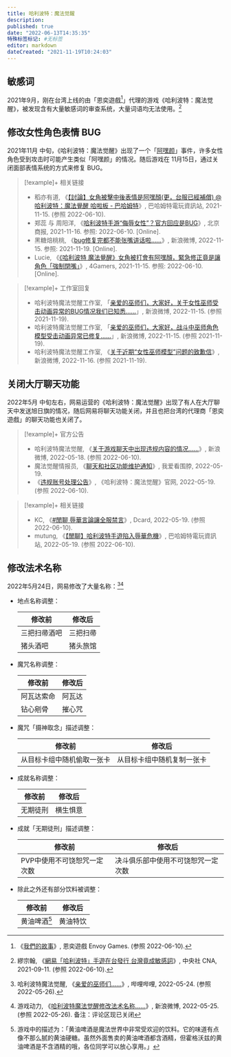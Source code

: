 ```yaml
---
title: 哈利波特：魔法觉醒
description:
published: true
date: "2022-06-13T14:35:35"
特殊标签标记: #无标签
editor: markdown
dateCreated: "2021-11-19T10:24:03"
---
```


## 敏感词

2021年9月，刚在台湾上线的由「恩奕遊戲[^envoygames]」代理的游戏《哈利波特：魔法觉醒》，被发现含有大量敏感词的审查系统，大量词语均无法使用。[^0119]

[^envoygames]: 《[我們的故事](https://web.archive.org/web/20220610054635/https://envoygames.com.tw/About.php)》, 恩奕遊戲 Envoy Games. (参照 2022-06-10).

[^0119]: 繆宗翰, 《[網易「哈利波特」手遊在台發行 台灣竟成敏感詞](https://web.archive.org/web/20210923181218/https://www.cna.com.tw/news/acn/202109110119.aspx)》, 中央社 CNA, 2021-09-11. (参照 2022-06-10).

## 修改女性角色表情 BUG

2021年11月 中旬，《哈利波特：魔法觉醒》出现了一个「[阿嘿颜](https://zh.wikipedia.org/zh-hans/阿嘿顏)」事件，许多女性角色受到攻击时可能产生类似「阿嘿颜」的情况。随后游戏在 11月15日，通过关闭面部表情系统的方式来修复 BUG。

> [!example]+ 相关链接
> + 稻亦有道, 《[【討論】女角被擊中後表情是阿嘿顏(更，台服已經補償) @哈利波特：魔法覺醒 哈啦板 - 巴哈姆特](https://web.archive.org/web/20211119025710/https://forum.gamer.com.tw/C.php?bsn=37531&snA=4865)》, 巴哈姆特電玩資訊站, 2021-11-15. (参照 2022-06-10).
> + 郑蕊 与 周阳洋, 《[哈利波特手游“侮辱女性”？官方回应是BUG](https://web.archive.org/web/20220610072729/http://epaper.bbtnews.com.cn/site1/bjsb/html/2021-11/16/content_471613.htm)》, 北京商报, 2021-11-16. 参照: 2022-06-10. [Online].
> + 黑糖焙桃桃, 《[bug修复完都不能张嘴讲话啦……](https://archive.ph/ghWEK "https://weibo.com/2642041704/L1Ag8k3uH")》, 新浪微博, 2022-11-15. 参照: 2021-11-19. [Online].
> + Lucie, 《[《哈利波特 魔法覺醒》女角被打會有阿嘿顏，緊急修正竟是讓角色「強制閉嘴」](https://archive.ph/6y8Ob "https://www.4gamers.com.tw/news/detail/50845/harry-potter-ahegao")》, 4Gamers, 2021-11-15. 参照: 2022-06-10. [Online].

> [!example]+ 工作室回复
> + 哈利波特魔法觉醒工作室, 「[亲爱的巫师们，大家好，关于女性巫师受击动画异常的BUG情况我们已知悉……](https://archive.ph/XXfkf "https://weibo.com/7691611941/L1zYsBKuI")」, 新浪微博, 2022-11-15. (参照 2021-11-19).
> + 哈利波特魔法觉醒工作室, 「[亲爱的巫师们，大家好，战斗中巫师角色模型受击动画异常已修复……](https://archive.ph/Pjeal "https://weibo.com/7691611941/L1zYsBKuI")」, 新浪微博, 2022-11-15. (参照 2021-11-19).
> + 哈利波特魔法觉醒工作室, 《[关于近期“女性巫师模型”问题的致歉信](https://archive.ph/r3WQJ "https://weibo.com/7691611941/L1JHWrH9X")》, 新浪微博, 2022-11-16. (参照 2021-11-19).

## 关闭大厅聊天功能

2022年5月 中旬左右，网易运营的《哈利波特：魔法觉醒》出现了有人在大厅聊天中发送旭日旗的情况，随后网易将聊天功能关闭，并且也把台湾的代理商「恩奕遊戲」的聊天功能也关闭了。

> [!example]+ 官方公告
> + 哈利波特魔法觉醒, 《[关于游戏聊天中出现违规内容的情况……](https://archive.ph/6sL1v "https://weibo.com/6756101742/LwNjrsvCt")》, 新浪微博, 2022-05-18. (参照 2022-06-10).
> + 魔法觉醒情报员, 《[聊天和社区功能维护通知](https://web.archive.org/web/20220610060112/https://wakwb.com/p/?m=4770673132044643)》, 我爱看围脖, 2022-05-19.
> + 《[违规账号处理公告](https://web.archive.org/web/20220610061107/https://www.harrypottermagicawakened.com/cn/news/update/20220519/31397_1018839.html)》, 《哈利波特：魔法觉醒》官网, 2022-05-19. (参照 2022-06-10).

> [!example]+ 相关链接
> + KC, 《[#閒聊 辱華言論讓全服禁言](https://web.archive.org/web/20220610054436/https://www.dcard.tw/f/harrypottermagicawakened/p/238927353)》, Dcard, 2022-05-19. (参照 2022-06-10).
> + mutung, 《[【閒聊】哈利波特手遊陷入辱華危機](https://web.archive.org/web/20220526010931/https://forum.gamer.com.tw/C.php?bsn=37531&snA=6897)》, 巴哈姆特電玩資訊站, 2022-05-19. (参照 2022-06-10).

## 修改法术名称

2022年5月24日，网易修改了大量名称：[^W6jAo][^7TbHS]

[^W6jAo]: 哈利波特魔法觉醒, 《[亲爱的巫师们……](https://archive.ph/W6jAo "https://t.bilibili.com/663793101233455139")》, 哔哩哔哩, 2022-05-24. (参照 2022-05-26).

[^7TbHS]: 游戏动力, 《[哈利波特魔法觉醒修改法术名称……](https://archive.ph/7TbHS "https://weibo.com/5762457113/LuEsUB4Dh")》, 新浪微博, 2022-05-25. (参照 2022-05-26). 备注：评论区现已关闭

+   地点名称调整：

    | 修改前       | 修改后   |
    | ------------ | -------- |
    | 三把扫帚酒吧 | 三把扫帚 |
    | 猪头酒吧     | 猪头旅馆 |

+   魔咒名称调整：

    | 修改前     | 修改后 |
    | ---------- | ------ |
    | 阿瓦达索命 | 阿瓦达 |
    | 钻心剜骨   | 摧心咒 |

+   魔咒「摄神取念」描述调整：

    | 修改前                     | 修改后                     |
    | -------------------------- | -------------------------- |
    | 从目标卡组中随机偷取一张卡 | 从目标卡组中随机复制一张卡 |

+   成就名称调整：

    | 修改前   | 修改后   |
    | -------- | -------- |
    | 无期徒刑 | 横生惧意 |

+   成就「无期徒刑」描述调整：

    | 修改前                      | 修改后                             |
    | --------------------------- | ---------------------------------- |
    | PVP中使用不可饶恕咒一定次数 | 决斗俱乐部中使用不可饶恕咒一定次数 |

+   除此之外还有部分饮料被调整：

    | 修改前        | 修改后   |
    | ------------- | -------- |
    | 黄油啤酒[^pj] | 黄油特饮 |

[^pj]: 游戏中的描述为：「黄油啤酒是魔法世界中非常受欢迎的饮料。它的味道有点像不那么腻的黄油硬糖。虽然外面售卖的黄油啤酒都含酒精，但霍格沃兹的黄油啤酒是不含酒精的哦，各位同学可以放心享用。」
